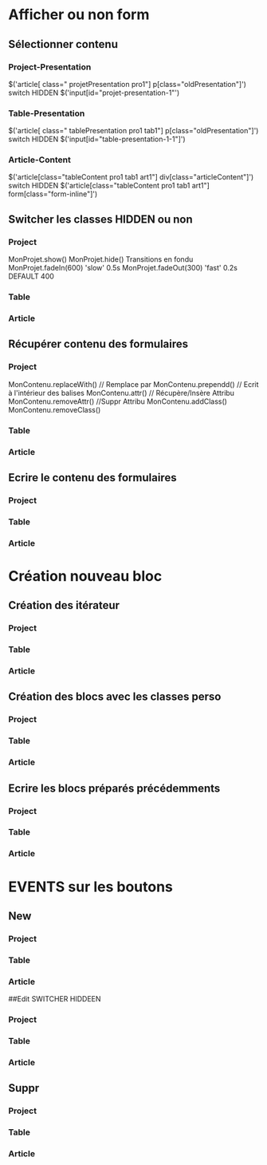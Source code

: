 # Afficher ou non form

## Sélectionner contenu

### Project-Presentation
$('article[ class=" projetPresentation pro1"] p[class="oldPresentation"]')
switch HIDDEN
$('input[id="projet-presentation-1"')

### Table-Presentation
$('article[ class=" tablePresentation pro1 tab1"] p[class="oldPresentation"]')
switch HIDDEN
$('input[id="table-presentation-1-1"]')

### Article-Content
$('article[class="tableContent pro1 tab1 art1"]  div[class="articleContent"]')
switch HIDDEN
$('article[class="tableContent pro1 tab1 art1"] form[class="form-inline"]')

## Switcher les classes HIDDEN ou non
### Project
MonProjet.show()
MonProjet.hide()
Transitions en fondu
MonProjet.fadeIn(600) 'slow' 0.5s
MonProjet.fadeOut(300) 'fast' 0.2s DEFAULT 400
### Table

### Article

## Récupérer contenu des formulaires
### Project
MonContenu.replaceWith() // Remplace par
MonContenu.prependd() // Ecrit à l'intérieur des balises
MonContenu.attr() // Récupère/Insère Attribu
MonContenu.removeAttr() //Suppr Attribu
MonContenu.addClass() 
MonContenu.removeClass()
### Table

### Article

## Ecrire le contenu des formulaires
### Project

### Table

### Article

# Création nouveau bloc

## Création des itérateur
### Project

### Table

### Article

## Création des blocs avec les classes perso
### Project

### Table

### Article

## Ecrire les blocs préparés précédemments
### Project

### Table

### Article

# EVENTS sur les boutons
## New
### Project

### Table

### Article

##Edit SWITCHER HIDDEEN
### Project

### Table

### Article

## Suppr
### Project

### Table

### Article


